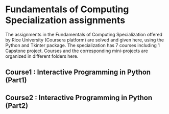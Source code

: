 # Fundamentals of Computing Specialization assignments
The assignments in the Fundamentals of Computing Specialization offered by Rice University (Coursera platform) are solved and given here, using the Python and Tkinter package. The specialization has 7 courses including 1 Capstone project. Courses and the corresponding mini-projects are organized in different folders here.

## Course1 : Interactive Programming in Python (Part1)
## Course2 : Interactive Programming in Python (Part2)

